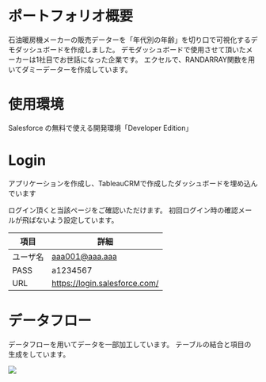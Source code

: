 # ポートフォリオ概要
石油暖房機メーカーの販売データーを「年代別の年齢」を切り口で可視化するデモダッシュボードを作成しました。
デモダッシュボードで使用させて頂いたメーカーは1社目でお世話になった企業です。
エクセルで、RANDARRAY関数を用いてダミーデーターを作成しています。

# 使用環境
Salesforce の無料で使える開発環境「Developer Edition」


# Login
アプリケーションを作成し、TableauCRMで作成したダッシュボードを埋め込んでいます

ログイン頂くと当該ページをご確認いただけます。
初回ログイン時の確認メールが飛ばないよう設定しています。

|  項目  |  詳細  |
| ---- | ---- |
|  ユーザ名  |  aaa001@aaa.aaa  |
|  PASS  |  a1234567  |
|  URL  |  https://login.salesforce.com/  |



# データフロー

データフローを用いてデータを一部加工しています。
テーブルの結合と項目の生成をしています。

![](https://gyazo.com/a86482d94a1e556f19422682be997132.png)
